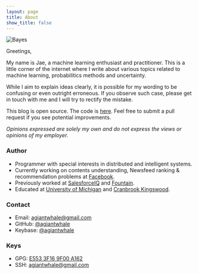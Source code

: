 ```yaml
---
layout: page
title: About
show_title: false
---
```

![Bayes](https://imgs.xkcd.com/comics/modified_bayes_theorem.png)

Greetings,

My name is Jae, a machine learning enthusiast and practitioner. This is a little corner of the internet where I write about various topics related to machine learning, probabilitics methods and uncertainty.

While I aim to explain ideas clearly, it is possible for my wording to be confusing or even outright erroneous. If you observe such case, please get in touch with me and I will try to rectify the mistake.

This blog is open source. The code is [here](https://github.com/agiantwhale/sparsedata). Feel free to submit a pull request if you see potential improvements.

*Opinions expressed are solely my own and do not express the views or opinions of my employer.*

### Author
* Programmer with special interests in distributed and intelligent systems.
* Currently working on contents understanding, Newsfeed ranking & recommendation problems at [Facebook](https://engineering.fb.com/).
* Previously worked at [SalesforceIQ](https://engineering.salesforce.com/) and [Fountain](https://get.fountain.com/).
* Educated at [University of Michigan](https://cse.engin.umich.edu/) and [Cranbrook Kingswood](https://schools.cranbrook.edu/).

### Contact
* Email: [agiantwhale@gmail.com](mailto:agiantwhale@gmail.com)
* GitHub: [@agiantwhale](https://github.com/agiantwhale)
* Keybase: [@agiantwhale](https://keybase.io/agiantwhale)

### Keys
* GPG: [E553 3F16 9F00 A162](https://keybase.io/agiantwhale/pgp_keys.asc?fingerprint=e3ce0a09fe8c3d2a3ba51791e5533f169f00a162)
* SSH: [agiantwhale@gmail.com](https://keybase.pub/agiantwhale/agiantwhale_ed25519.pub)